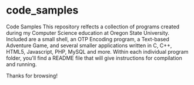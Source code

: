 # code_samples
Code Samples
This repository relfects a collection of programs created during my Computer Science education at Oregon State University.
Included are a small shell, an OTP Encoding program, a Text-based Adventure Game, and several smaller applications written in
C, C++, HTML5, Javascript, PHP, MySQL and more. Within each individual program folder, you'll find a README file that will
give instructions for compilation and running.

Thanks for browsing!
